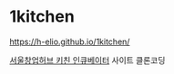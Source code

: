 # 1kitchen

https://h-elio.github.io/1kitchen/

[서울창업허브 키친 인큐베이터](https://hubkitchen.startup-plus.kr/default.do) 사이트 클론코딩
